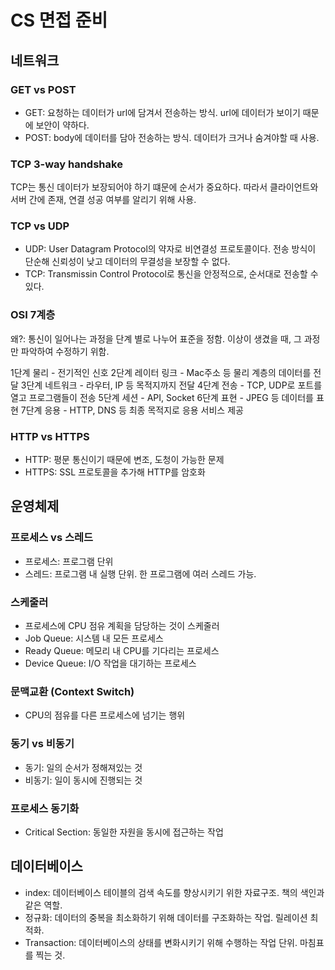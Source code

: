 # CS 면접 준비

## 네트워크

### GET vs POST

- GET: 요청하는 데이터가 url에 담겨서 전송하는 방식. url에 데이터가 보이기 때문에 보안이 약하다.
- POST: body에 데이터를 담아 전송하는 방식. 데이터가 크거나 숨겨야할 때 사용.

### TCP 3-way handshake

TCP는 통신 데이터가 보장되어야 하기 떄문에 순서가 중요하다. 따라서 클라이언트와 서버 간에 존재, 연결 성공 여부를 알리기 위해 사용.

### TCP vs UDP

- UDP: User Datagram Protocol의 약자로 비연결성 프로토콜이다. 전송 방식이 단순해 신뢰성이 낮고 데이터의 무결성을 보장할 수 없다.
- TCP: Transmissin Control Protocol로 통신을 안정적으로, 순서대로 전송할 수 있다.

### OSI 7계층

왜?: 통신이 일어나는 과정을 단계 별로 나누어 표준을 정함. 이상이 생겼을 때, 그 과정만 파악하여 수정하기 위함.

1단계 물리 - 전기적인 신호
2단계 레이터 링크 - Mac주소 등 물리 계층의 데이터를 전달
3단계 네트워크 - 라우터, IP 등 목적지까지 전달
4단계 전송 - TCP, UDP로 포트를 열고 프로그램들이 전송
5단계 세션 - API, Socket
6단계 표현 - JPEG 등 데이터를 표현
7단계 응용 - HTTP, DNS 등 최종 목적지로 응용 서비스 제공

### HTTP vs HTTPS

- HTTP: 평문 통신이기 때문에 변조, 도청이 가능한 문제
- HTTPS: SSL 프로토콜을 추가해 HTTP를 암호화

## 운영체제

### 프로세스 vs 스레드

- 프로세스: 프로그램 단위
- 스레드: 프로그램 내 실행 단위. 한 프로그램에 여러 스레드 가능.

### 스케줄러

- 프로세스에 CPU 점유 계획을 담당하는 것이 스케줄러
- Job Queue: 시스템 내 모든 프로세스
- Ready Queue: 메모리 내 CPU를 기다리는 프로세스
- Device Queue: I/O 작업을 대기하는 프로세스

### 문맥교환 (Context Switch)

- CPU의 점유를 다른 프로세스에 넘기는 행위

### 동기 vs 비동기

- 동기: 일의 순서가 정해져있는 것
- 비동기: 일이 동시에 진행되는 것

### 프로세스 동기화

- Critical Section: 동일한 자원을 동시에 접근하는 작업

## 데이터베이스

- index: 데이터베이스 테이블의 검색 속도를 향상시키기 위한 자료구조. 책의 색인과 같은 역할.
- 정규화: 데이터의 중복을 최소화하기 위해 데이터를 구조화하는 작업. 릴레이션 최적화.
- Transaction: 데이터베이스의 상태를 변화시키기 위해 수행하는 작업 단위. 마침표를 찍는 것.